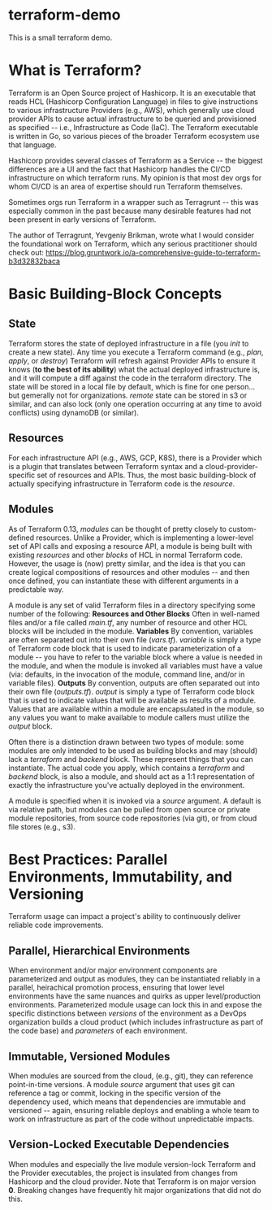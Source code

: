 # terraform-demo
This is a small terraform demo.

# What is Terraform?
Terraform is an Open Source project of Hashicorp. It is an executable that reads HCL (Hashicorp Configuration Language) in files to give instructions to various infrastructure Providers (e.g., AWS), which generally use cloud provider APIs to cause actual infrastructure to be queried and provisioned as specified -- i.e., Infrastructure as Code (IaC). The Terraform executable is written in Go, so various pieces of the broader Terraform ecosystem use that language.

Hashicorp provides several classes of Terraform as a Service -- the biggest differences are a UI and the fact that Hashicorp handles the CI/CD infrastructure on which terraform runs. My opinion is that most dev orgs for whom CI/CD is an area of expertise should run Terraform themselves.

Sometimes orgs run Terraform in a wrapper such as Terragrunt -- this was especially common in the past because many desirable features had not been present in early versions of Terraform.

The author of Terragrunt, Yevgeniy Brikman, wrote what I would consider the foundational work on Terraform, which any serious practitioner should check out: https://blog.gruntwork.io/a-comprehensive-guide-to-terraform-b3d32832baca

# Basic Building-Block Concepts

## State
Terraform stores the state of deployed infrastructure in a file (you *init* to create a new state). Any time you execute a Terraform command (e.g., *plan*, *apply*, or *destroy*) Terraform will refresh against Provider APIs to ensure it knows (**to the best of its ability**) what the actual deployed infrastructure is, and it will compute a diff against the code in the terraform directory. The state will be stored in a local file by default, which is fine for one person... but gemerally not for organizations. *remote* state can be stored in s3 or similar, and can also lock (only one operation occurring at any time to avoid conflicts) using dynamoDB (or similar).

## Resources
For each infrastructure API (e.g., AWS, GCP, K8S), there is a Provider which is a plugin that translates between Terraform syntax and a cloud-provider-specific set of resources and APIs. Thus, the most basic building-block of actually specifying infrastructure in Terraform code is the *resource*.

## Modules
As of Terraform 0.13, *modules* can be thought of pretty closely to custom-defined resources. Unlike a Provider, which is implementing a lower-level set of API calls and exposing a resource API, a module is being built with existing *resources* and other *blocks* of HCL in normal Terraform code. However, the usage is (now) pretty similar, and the idea is that you can create logical compositions of resources and other modules -- and then once defined, you can instantiate these with different arguments in a predictable way.

A module is any set of valid Terraform files in a directory specifying some number of the following:
**Resources and Other Blocks** Often in well-named files and/or a file called *main.tf*, any number of resource and other HCL blocks will be included in the module.
**Variables** By convention, variables are often separated out into their own file (*vars.tf*). *variable* is simply a type of Terraform code block that is used to indicate parameterization of a module -- you have to refer to the variable block where a value is needed in the module, and when the module is invoked all variables must have a value (via: defaults, in the invocation of the module, command line, and/or in variable files).
**Outputs** By convention, outputs are often separated out into their own file (*outputs.tf*). *output* is simply a type of Terraform code block that is used to indicate values that will be available as results of a module. Values that are available within a module are encapsulated in the module, so any values you want to make available to module callers must utilize the *output* block.

Often there is a distinction drawn between two types of module: some modules are only intended to be used as building blocks and may (should) lack a *terraform* and *backend* block. These represent things that you can instantiate. The actual code you apply, which contains a *terraform* and *backend* block, is also a module, and should act as a 1:1 representation of exactly the infrastructure you've actually deployed in the environment.

A module is specified when it is invoked via a *source* argument. A default is via relative path, but modules can be pulled from open source or private module repositories, from source code repositories (via git), or from cloud file stores (e.g., s3).

# Best Practices: Parallel Environments, Immutability, and Versioning
Terraform usage can impact a project's ability to continuously deliver reliable code improvements.

## Parallel, Hierarchical Environments
When environment and/or major environment components are parameterized and output as modules, they can be instantiated reliably in a parallel, heirachical promotion process, ensuring that lower level environments have the same nuances and quirks as upper level/production environments. Parameterized module usage can lock this in and expose the specific distinctions between *versions* of the environment as a DevOps organization builds a cloud product (which includes infrastructure as part of the code base) and *parameters* of each environment.

## Immutable, Versioned Modules
When modules are sourced from the cloud, (e.g., git), they can reference point-in-time versions. A module *source* argument that uses git can reference a tag or commit, locking in the specific version of the dependency used, which means that dependencies are immutable and versioned -- again, ensuring reliable deploys and enabling a whole team to work on infrastructure as part of the code without unpredictable impacts.

## Version-Locked Executable Dependencies
When modules and especially the live module version-lock Terraform and the Provider executables, the project is insulated from changes from Hashicorp and the cloud provider. Note that Terraform is on major version **0**. Breaking changes have frequently hit major organizations that did not do this.

